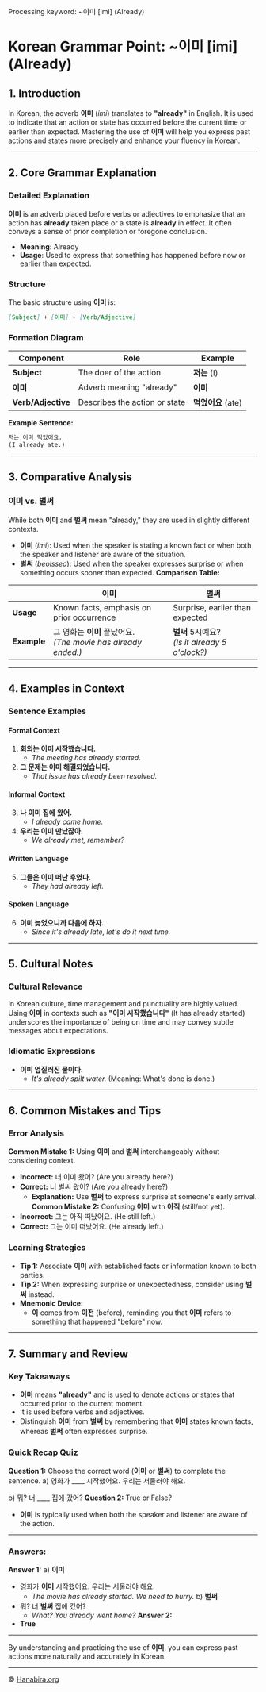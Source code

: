Processing keyword: ~이미 [imi] (Already)
# Korean Grammar Point: ~이미 [imi] (Already)

## 1. Introduction
In Korean, the adverb **이미** (*imi*) translates to **"already"** in English. It is used to indicate that an action or state has occurred before the current time or earlier than expected. Mastering the use of **이미** will help you express past actions and states more precisely and enhance your fluency in Korean.

---
## 2. Core Grammar Explanation
### Detailed Explanation
**이미** is an adverb placed before verbs or adjectives to emphasize that an action has **already** taken place or a state is **already** in effect. It often conveys a sense of prior completion or foregone conclusion.
- **Meaning**: Already
- **Usage**: Used to express that something has happened before now or earlier than expected.
### Structure
The basic structure using **이미** is:
```markdown
[Subject] + [이미] + [Verb/Adjective]
```
### Formation Diagram
| Component      | Role                                 | Example                |
| -------------- | ------------------------------------ | ---------------------- |
| **Subject**    | The doer of the action               | **저는** (I)           |
| **이미**       | Adverb meaning "already"             | **이미**               |
| **Verb/Adjective** | Describes the action or state       | **먹었어요** (ate)     |
**Example Sentence:**
```markdown
저는 이미 먹었어요.
(I already ate.)
```
---
## 3. Comparative Analysis
### **이미** vs. **벌써**
While both **이미** and **벌써** mean "already," they are used in slightly different contexts.
- **이미** (*imi*): Used when the speaker is stating a known fact or when both the speaker and listener are aware of the situation.
- **벌써** (*beolsseo*): Used when the speaker expresses surprise or when something occurs sooner than expected.
**Comparison Table:**

|         | **이미**                                     | **벌써**                                  |
|---------|----------------------------------------------|-------------------------------------------|
| **Usage** | Known facts, emphasis on prior occurrence   | Surprise, earlier than expected            |
| **Example** | 그 영화는 **이미** 끝났어요. <br>_(The movie has already ended.)_ | **벌써** 5시예요? <br>_(Is it already 5 o'clock?)_ |

---
## 4. Examples in Context
### Sentence Examples
#### Formal Context
1. **회의는 이미 시작했습니다.**
   - _The meeting has already started._
2. **그 문제는 이미 해결되었습니다.**
   - _That issue has already been resolved._
#### Informal Context
3. **나 이미 집에 왔어.**
   - _I already came home._
4. **우리는 이미 만났잖아.**
   - _We already met, remember?_
#### Written Language
5. **그들은 이미 떠난 후였다.**
   - _They had already left._
#### Spoken Language
6. **이미 늦었으니까 다음에 하자.**
   - _Since it's already late, let's do it next time._
---
## 5. Cultural Notes
### Cultural Relevance
In Korean culture, time management and punctuality are highly valued. Using **이미** in contexts such as **"이미 시작했습니다"** (It has already started) underscores the importance of being on time and may convey subtle messages about expectations.
### Idiomatic Expressions
- **이미 엎질러진 물이다.**
  - _It's already spilt water._ (Meaning: What's done is done.)
---
## 6. Common Mistakes and Tips
### Error Analysis
**Common Mistake 1:** Using **이미** and **벌써** interchangeably without considering context.
- **Incorrect:** 너 이미 왔어? (Are you already here?)
- **Correct:** 너 벌써 왔어? (Are you already here?)
  - **Explanation:** Use **벌써** to express surprise at someone's early arrival.
**Common Mistake 2:** Confusing **이미** with **아직** (still/not yet).
- **Incorrect:** 그는 아직 떠났어요. (He still left.)
- **Correct:** 그는 이미 떠났어요. (He already left.)
### Learning Strategies
- **Tip 1:** Associate **이미** with established facts or information known to both parties.
- **Tip 2:** When expressing surprise or unexpectedness, consider using **벌써** instead.
- **Mnemonic Device:**
  - **이** comes from **이전** (before), reminding you that **이미** refers to something that happened "before" now.
---
## 7. Summary and Review
### Key Takeaways
- **이미** means **"already"** and is used to denote actions or states that occurred prior to the current moment.
- It is used before verbs and adjectives.
- Distinguish **이미** from **벌써** by remembering that **이미** states known facts, whereas **벌써** often expresses surprise.
### Quick Recap Quiz
**Question 1:** Choose the correct word (**이미** or **벌써**) to complete the sentence.
a) 영화가 ____ 시작했어요. 우리는 서둘러야 해요.
   
b) 뭐? 너 ____ 집에 갔어?
**Question 2:** True or False?
- **이미** is typically used when both the speaker and listener are aware of the action.
---
### Answers:
**Answer 1:**
a) **이미**
- 영화가 **이미** 시작했어요. 우리는 서둘러야 해요.
  - _The movie has already started. We need to hurry._
b) **벌써**
- 뭐? 너 **벌써** 집에 갔어?
  - _What? You already went home?_
**Answer 2:**
- **True**
---
By understanding and practicing the use of **이미**, you can express past actions more naturally and accurately in Korean.

---
© [Hanabira.org](https://hanabira.org)
